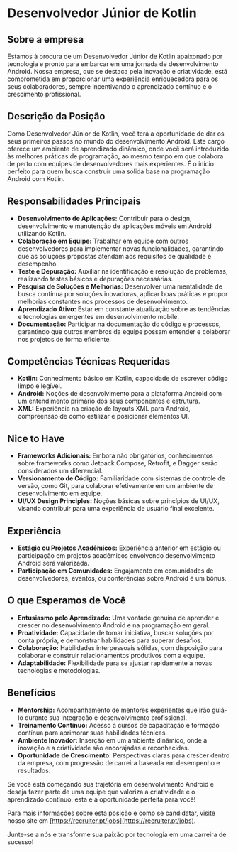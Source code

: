 # Desenvolvedor Júnior de Kotlin

## Sobre a empresa
Estamos à procura de um Desenvolvedor Júnior de Kotlin apaixonado por tecnologia e pronto para embarcar em uma jornada de desenvolvimento Android. Nossa empresa, que se destaca pela inovação e criatividade, está comprometida em proporcionar uma experiência enriquecedora para os seus colaboradores, sempre incentivando o aprendizado contínuo e o crescimento profissional.

## Descrição da Posição
Como Desenvolvedor Júnior de Kotlin, você terá a oportunidade de dar os seus primeiros passos no mundo do desenvolvimento Android. Este cargo oferece um ambiente de aprendizado dinâmico, onde você será introduzido às melhores práticas de programação, ao mesmo tempo em que colabora de perto com equipes de desenvolvedores mais experientes. É o início perfeito para quem busca construir uma sólida base na programação Android com Kotlin.

## Responsabilidades Principais
- **Desenvolvimento de Aplicações:** Contribuir para o design, desenvolvimento e manutenção de aplicações móveis em Android utilizando Kotlin.
- **Colaboração em Equipe:** Trabalhar em equipe com outros desenvolvedores para implementar novas funcionalidades, garantindo que as soluções propostas atendam aos requisitos de qualidade e desempenho.
- **Teste e Depuração:** Auxiliar na identificação e resolução de problemas, realizando testes básicos e depurações necessárias.
- **Pesquisa de Soluções e Melhorias:** Desenvolver uma mentalidade de busca contínua por soluções inovadoras, aplicar boas práticas e propor melhorias constantes nos processos de desenvolvimento.
- **Aprendizado Ativo:** Estar em constante atualização sobre as tendências e tecnologias emergentes em desenvolvimento mobile.
- **Documentação:** Participar na documentação do código e processos, garantindo que outros membros da equipe possam entender e colaborar nos projetos de forma eficiente.

## Competências Técnicas Requeridas
- **Kotlin:** Conhecimento básico em Kotlin, capacidade de escrever código limpo e legível.
- **Android:** Noções de desenvolvimento para a plataforma Android com um entendimento primário dos seus componentes e estrutura.
- **XML:** Experiência na criação de layouts XML para Android, compreensão de como estilizar e posicionar elementos UI.

## Nice to Have
- **Frameworks Adicionais:** Embora não obrigatórios, conhecimentos sobre frameworks como Jetpack Compose, Retrofit, e Dagger serão considerados um diferencial.
- **Versionamento de Código:** Familiaridade com sistemas de controle de versão, como Git, para colaborar efetivamente em um ambiente de desenvolvimento em equipe.
- **UI/UX Design Principles:** Noções básicas sobre princípios de UI/UX, visando contribuir para uma experiência de usuário final excelente.

## Experiência
- **Estágio ou Projetos Acadêmicos:** Experiência anterior em estágio ou participação em projetos acadêmicos envolvendo desenvolvimento Android será valorizada.
- **Participação em Comunidades:** Engajamento em comunidades de desenvolvedores, eventos, ou conferências sobre Android é um bônus.

## O que Esperamos de Você
- **Entusiasmo pelo Aprendizado:** Uma vontade genuína de aprender e crescer no desenvolvimento Android e na programação em geral.
- **Proatividade:** Capacidade de tomar iniciativa, buscar soluções por conta própria, e demonstrar habilidades para superar desafios.
- **Colaboração:** Habilidades interpessoais sólidas, com disposição para colaborar e construir relacionamentos produtivos com a equipe.
- **Adaptabilidade:** Flexibilidade para se ajustar rapidamente a novas tecnologias e metodologias.

## Benefícios
- **Mentorship:** Acompanhamento de mentores experientes que irão guiá-lo durante sua integração e desenvolvimento profissional.
- **Treinamento Contínuo:** Acesso a cursos de capacitação e formação contínua para aprimorar suas habilidades técnicas.
- **Ambiente Inovador:** Inserção em um ambiente dinâmico, onde a inovação e a criatividade são encorajadas e reconhecidas.
- **Oportunidade de Crescimento:** Perspectivas claras para crescer dentro da empresa, com progressão de carreira baseada em desempenho e resultados.

Se você está começando sua trajetória em desenvolvimento Android e deseja fazer parte de uma equipe que valoriza a criatividade e o aprendizado contínuo, esta é a oportunidade perfeita para você!

Para mais informações sobre esta posição e como se candidatar, visite nosso site em [https://recruiter.pt/jobs](https://recruiter.pt/jobs).

Junte-se a nós e transforme sua paixão por tecnologia em uma carreira de sucesso!